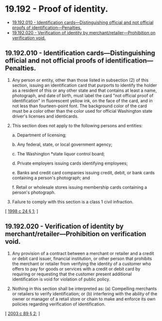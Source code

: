 # 19.192 - Proof of identity.
* [19.192.010 - Identification cards—Distinguishing official and not official proofs of identification—Penalties.](#19192010---identification-cardsdistinguishing-official-and-not-official-proofs-of-identificationpenalties)
* [19.192.020 - Verification of identity by merchant/retailer—Prohibition on verification void.](#19192020---verification-of-identity-by-merchantretailerprohibition-on-verification-void)
## 19.192.010 - Identification cards—Distinguishing official and not official proofs of identification—Penalties.
1. Any person or entity, other than those listed in subsection (2) of this section, issuing an identification card that purports to identify the holder as a resident of this or any other state and that contains at least a name, photograph, and date of birth, must label the card "not official proof of identification" in fluorescent yellow ink, on the face of the card, and in not less than fourteen-point font. The background color of the card must be a color other than the color used for official Washington state driver's licenses and identicards.

2. This section does not apply to the following persons and entities:

    a. Department of licensing;

    b. Any federal, state, or local government agency;

    c. The Washington *state liquor control board;

    d. Private employers issuing cards identifying employees;

    e. Banks and credit card companies issuing credit, debit, or bank cards containing a person's photograph; and

    f. Retail or wholesale stores issuing membership cards containing a person's photograph.

3. Failure to comply with this section is a class 1 civil infraction.

\[ [1998 c 24 § 1](http://lawfilesext.leg.wa.gov/biennium/1997-98/Pdf/Bills/Session%20Laws/House/1077-S.SL.pdf?cite=1998%20c%2024%20§%201); \]

## 19.192.020 - Verification of identity by merchant/retailer—Prohibition on verification void.
1. Any provision of a contract between a merchant or retailer and a credit or debit card issuer, financial institution, or other person that prohibits the merchant or retailer from verifying the identity of a customer who offers to pay for goods or services with a credit or debit card by requiring or requesting that the customer present additional identification is void for violation of public policy.

2. Nothing in this section shall be interpreted as: (a) Compelling merchants or retailers to verify identification; or (b) interfering with the ability of the owner or manager of a retail store or chain to make and enforce its own policies regarding verification of identification.

\[ [2003 c 89 § 2](http://lawfilesext.leg.wa.gov/biennium/2003-04/Pdf/Bills/Session%20Laws/Senate/5720.SL.pdf?cite=2003%20c%2089%20§%202); \]

